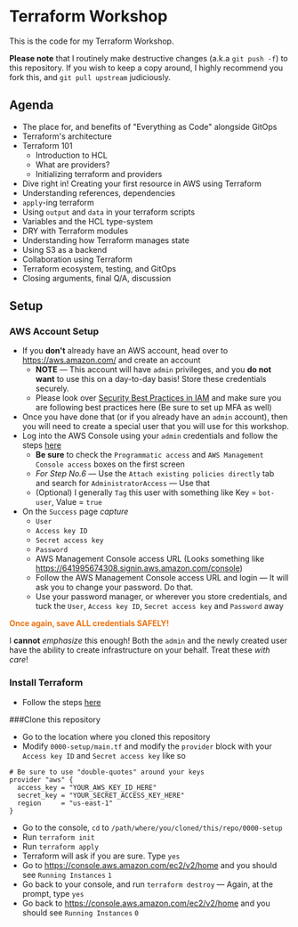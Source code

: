 # Terraform Workshop

This is the code for my Terraform Workshop.

**Please note** that I routinely make destructive changes (a.k.a `git push -f`) to this repository.
If you wish to keep a copy around, I highly recommend you fork this, and `git pull upstream` judiciously.

## Agenda

- The place for, and benefits of "Everything as Code" alongside GitOps
- Terraform's architecture
- Terraform 101
  - Introduction to HCL
  - What are providers?
  - Initializing terraform and providers
- Dive right in! Creating your first resource in AWS using Terraform
- Understanding references, dependencies
- `apply`-ing terraform
- Using `output` and `data` in your terraform scripts
- Variables and the HCL type-system
- DRY with Terraform modules
- Understanding how Terraform manages state
- Using S3 as a backend
- Collaboration using Terraform
- Terraform ecosystem, testing, and GitOps
- Closing arguments, final Q/A, discussion

## Setup

### AWS Account Setup

- If you **don't** already have an AWS account, head over to https://aws.amazon.com/ and create an account
  - **NOTE** — This account will have `admin` privileges, and you **do not want** to use this on a day-to-day basis! Store these credentials securely.
  - Please look over [Security Best Practices in IAM](https://docs.aws.amazon.com/IAM/latest/UserGuide/best-practices.html) and make sure you are following best practices here (Be sure to set up MFA as well)
- Once you have done that (or if you already have an `admin` account), then you will need to create a special user that you will use for this workshop.
- Log into the AWS Console using your `admin` credentials and follow the steps [here](https://docs.aws.amazon.com/IAM/latest/UserGuide/id_users_create.html#id_users_create_console)
  - **Be sure** to check the `Programmatic access` and `AWS Management Console access` boxes on the first screen
  - *For Step No.6* — Use the `Attach existing policies directly` tab and search for `AdministratorAccess` — Use that
  - (Optional) I generally `Tag` this user with something like Key = `bot-user`,  Value = `true`
- On the `Success` page *capture*
  - `User`
  - `Access key ID`
  - `Secret access key`
  - `Password`
  - AWS Management Console access URL (Looks something like https://641995674308.signin.aws.amazon.com/console)
  - Follow the AWS Management Console access URL and login — It will ask you to change your password. Do that.
  - Use your password manager, or wherever you store credentials, and tuck the `User`, `Access key ID`, `Secret access key` and `Password` away

<span style="color: #ec7211">**Once again, save ALL credentials SAFELY!**</span>

I **cannot** _emphasize_ this enough! Both the `admin` and the newly created user have the ability to create infrastructure on your behalf.
Treat these *with care*!

### Install Terraform

- Follow the steps [here](https://learn.hashicorp.com/terraform/getting-started/install.html)

###Clone this repository

- Go to the location where you cloned this repository
- Modify `0000-setup/main.tf` and modify the `provider` block with your `Access key ID` and `Secret access key` like so

```
# Be sure to use "double-quotes" around your keys
provider "aws" {
  access_key = "YOUR_AWS_KEY_ID_HERE"
  secret_key = "YOUR_SECRET_ACCESS_KEY_HERE"
  region     = "us-east-1"
}
```

- Go to the console, `cd` to `/path/where/you/cloned/this/repo/0000-setup`
- Run `terraform init`
- Run `terraform apply`
- Terraform will ask if you are sure. Type `yes`
- Go to https://console.aws.amazon.com/ec2/v2/home and you should see `Running Instances` `1`
- Go back to your console, and run `terraform destroy` — Again, at the prompt, type `yes`
- Go back to https://console.aws.amazon.com/ec2/v2/home and you should see `Running Instances` `0`
